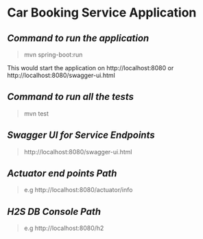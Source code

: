 # Car Booking Service Application


*Command to run the application*
-----------------------------------------------------------
>mvn spring-boot:run

This would start the application on http://localhost:8080 or http://localhost:8080/swagger-ui.html


*Command to run all the tests*
-----------------------------------------------------------
>mvn test

*Swagger UI for Service Endpoints*
-----------------------------------------------------------
>http://localhost:8080/swagger-ui.html


*Actuator end points Path*
-----------------------------------------------------------
>e.g http://localhost:8080/actuator/info

*H2S DB Console Path*
-----------------------------------------------------------
>e.g http://localhost:8080/h2




